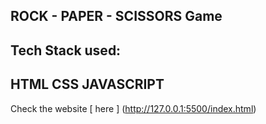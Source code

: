 ## ROCK - PAPER - SCISSORS Game
  ## Tech Stack used:
  ## HTML CSS JAVASCRIPT
 
Check the website [ here ] (http://127.0.0.1:5500/index.html)
